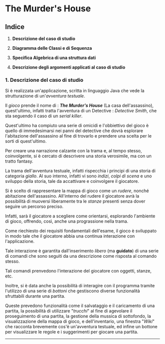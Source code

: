 # The Murder's House
      
## Indice

1. **Descrizione del caso di studio**
  
2. **Diagramma delle Classi e di Sequenza**
  
3. **Specifica Algebrica di una struttura dati**
  
4. **Descrizione degli argomenti applicati al caso di studio**
  

### 1. Descrizione del caso di studio

Si è realizzata un'applicazione, scritta in linguaggio Java che vede la strutturazione di un'*avventura testuale*.

Il *gioco* prende il nome di : ***The Murder's House*** (La casa dell'assassino), quest'ultimo, infatti tratta l'avventura di un Detective : *Detective Smith*, che sta seguendo il caso di un *serial killer*.

Quest'ultimo ha compiuto una serie di omicidi e l'obbiettivo del gioco è quello di immedesimarsi nei panni del detective che dovrà esplorare l'abitazione dell'assassino al fine di trovarlo e prendere una scelta per le sorti di quest'ultimo.

Per creare una narrazione calzante con la trama e, al tempo stesso, coinvolgente, si è cercato di descrivere una storia verosimile, ma con un tratto fantasy.

La trama dell'avventura testuale, infatti rispecchia i principi di una storia di categoria *giallo*. Al suo interno, infatti vi sono *indizi*, *colpi di scena* e uno sviluppo della storia, tale da accattivare e coinvolgere il giocatore.

Si è scelto di rappresentare la mappa di gioco come un *rudere*, nonché abitazione dell'assassino. All'interno del rudere il giocatore avrà la possibilità di muoversi liberamente tra le *stanze* presenti senza dover seguire un percorso preciso.

Infatti, sarà il giocatore a scegliere come orientarsi, esplorando l'ambiente di gioco, offrendo, così, anche una prograssione nella trama.

Come riechiesto dei requisiti fondamentali dell'esame, il gioco è sviluppato in modo tale che il giocatore abbia una continua interazione con l'applicazione.

Tale interazione è garantita dall'inserimento *libero* (ma **guidato**) di una serie di comandi che sono seguiti da una descrizione come risposta al comando stesso.

Tali comandi prenvedono l'interazione del giocatore con oggetti, stanze, etc.

Inoltre, si è data anche la possibilità di interagire con il programma tramite l'utilizzo di una serie di *bottoni* che gestiscono diverse funzionalità sfruttabili durante una partita.

Queste prevedono funzionalità come il salvataggio e il caricamento di una partita, la possibilità di utilizzare "*trucchi*" al fine di agevolare il proseguimento di una partita, la gestione della mussica di sottofondo, la visualizzazione della mappa di gioco, e dell'inventario, una finestra "*Wiki*" che racconta brevemente cos'è un'avventura testuale, ed infine un bottone per visualizzare le regole e i suggerimenti per giocare una partita.

---
